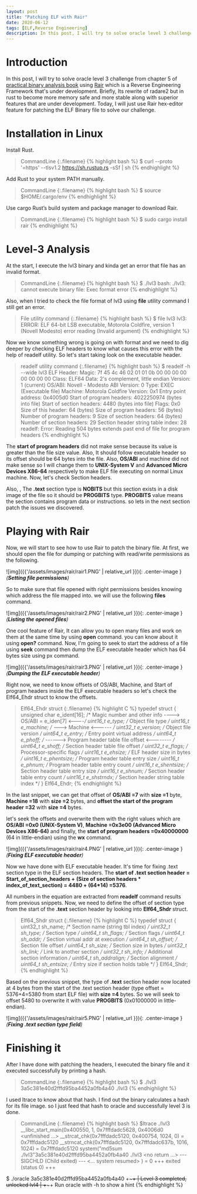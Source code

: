 ```yaml
---
layout: post
title: "Patching ELF with Rair"
date: 2020-06-12
tags: [ELF,Reverse Engineering] 
description: In this post, I will try to solve oracle level 3 challenge from chapter 5 of practical binary analysis book using Rair. 
---
```


# Introduction

In this post, I will try to solve oracle level 3 challenge from chapter 5 of [practical binary analysis book](https://practicalbinaryanalysis.com/) using [Rair](https://github.com/Rair-Project/rair) which is a Reverse Engineering Framework that's under development. Briefly, Its rewrite of radare2 but in rust to become more memory safe and more stable along with superior features that are under development. Today, I will just use Rair hex-editor feature for patching the ELF Binary file to solve our challenge.


# Installation in Linux

Install Rust.
> CommandLine 
{:.filename}
{% highlight bash %}
$ curl --proto '=https' --tlsv1.2 https://sh.rustup.rs -sSf | sh
{% endhighlight %}

Add Rust to your system PATH manually.
> CommandLine 
{:.filename}
{% highlight bash %}
$ source $HOME/.cargo/env
{% endhighlight %}

Use cargo Rust’s build system and package manager to download Rair.
> CommandLine 
{:.filename}
{% highlight bash %}
$ sudo cargo install rair
{% endhighlight %}


# Level-3 Analysis

At the start, I execute the lvl3 binary and kinda get an error that file has an invalid format.  
> CommandLine
{:.filename}
{% highlight bash %}
$ ./lvl3
bash: ./lvl3: cannot execute binary file: Exec format error
{% endhighlight %}

Also, when I tried to check the file format of lvl3 using **file** utility command I still get an error.

> File utility command
{:.filename}
{% highlight bash %}
$ file lvl3
lvl3: ERROR: ELF 64-bit LSB executable, Motorola Coldfire, version 1 (Novell Modesto) error reading (Invalid argument)
{% endhighlight %}


Now we know something wrong is going on with format and we need to dig deeper by checking ELF headers to know what causes this error with the help of readelf utility. So let's start taking look on the executable header.
> readelf utility command
{:.filename}
{% highlight bash %}
$ readelf -h --wide lvl3
 ELF Header:
  Magic:   7f 45 4c 46 02 01 01 0b 00 00 00 00 00 00 00 00 
  Class:                             ELF64
  Data:                              2's complement, little endian
  Version:                           1 (current)
  OS/ABI:                            Novell - Modesto
  ABI Version:                       0
  Type:                              EXEC (Executable file)
  Machine:                           Motorola Coldfire
  Version:                           0x1
  Entry point address:               0x4005d0
  Start of program headers:          4022250974 (bytes into file)
  Start of section headers:          4480 (bytes into file)
  Flags:                             0x0
  Size of this header:               64 (bytes)
  Size of program headers:           56 (bytes)
  Number of program headers:         9
  Size of section headers:           64 (bytes)
  Number of section headers:         29
  Section header string table index: 28
readelf: Error: Reading 504 bytes extends past end of file for program headers
{% endhighlight %}

The **start of program headers** did not make sense because its value is greater than the file size value. Also, It should follow executable header so its offset should be 64 bytes into the file. Also, **OS/ABI** and machine did not make sense so I will change them to **UNIX-System V** and **Advanced Micro Devices X86-64** respectively to make ELF file executing on normal Linux machine. Now, let's check Section headers.

Also, , The **.text** section type is **NOBITS** but this section exists in a disk image of the file so it should be **PROGBITS** type. **PROGBITS** value means the section contains program data or instructions. so lets in the next section patch the issues we discovered.


# Playing with Rair

Now, we will start to see how to use Rair to patch the binary file. At first, we should open the file for dumping or patching with read/write permissions as the following.

![img]({{'/assets/images/rair/rair1.PNG' | relative_url }}){: .center-image }*(**Setting file permissions**)*

So to make sure that file opened with right permissions besides knowing which address the file mapped into. we will use the following **files** command.

![img]({{'/assets/images/rair/rair2.PNG' | relative_url }}){: .center-image }*(**Listing the opened files**)*

One cool feature of Rair,  It can allow you to open many files and work on them at the same time by using **open** command. you can know about it using **open?** command. Now, I'm going to seek to start the address of a file using **seek** command then dump the ELF executable header which has 64 bytes size using px command.

![img]({{'/assets/images/rair/rair3.PNG' | relative_url }}){: .center-image }*(**Dumping the ELF executable header**)*

Right now, we need to know offsets of OS/ABI, Machine, and Start of program headers inside the ELF executable headers so let's check the Elf64_Ehdr struct to know the offsets.

> Elf64_Ehdr struct
{:.filename}
{% highlight C %}
typedef struct {
unsigned char e_ident[16]; /* Magic number and other info
                         ----> OS/ABI = e_iden[7] <----*/
uint16_t e_type; /* Object file type */
uint16_t e_machine; /* ---> Machine <------ */
uint32_t e_version; /* Object file version */
uint64_t e_entry; /* Entry point virtual address */
uint64_t e_phoff; /* ------> Program header table file offset <-------- */
uint64_t e_shoff; /* Section header table file offset */
uint32_t e_flags; /* Processor-specific flags */
uint16_t e_ehsize; /* ELF header size in bytes */
uint16_t e_phentsize; /* Program header table entry size */
uint16_t e_phnum; /* Program header table entry count */
uint16_t e_shentsize; /* Section header table entry size */
uint16_t e_shnum; /* Section header table entry count */
uint16_t e_shstrndx; /* Section header string table index */
} Elf64_Ehdr;
{% endhighlight %}

In the last snippet, we can get that offset of **OS/ABI =7** with **size =1** byte, **Machine =18** with **size =2** bytes, and **offset the start of the program header =32** with **size =4** bytes. 

let's seek the offsets and overwrite them with the right values which are **OS/ABI =0x0 (UNIX-System V)**, **Machine =0x3e00 (Advanced Micro Devices X86-64)** and finally, the **start of program headers =0x40000000** (64 in little-endian) using the **wx** command.

![img]({{'/assets/images/rair/rair4.PNG' | relative_url }}){: .center-image }*(**Fixing ELF executable header**)*

Now we have done with ELF executable header. It's time for fixing .text section type in the ELF section headers. The **start of .text section header** **= Start_of_section_headers +** **(Size of section headers \*  index_of_text_section) = 4480 + (64\*14) =5376**. 

All numbers in the equation are extracted from **readelf** command results from previous snippets. Now, we need to define the offset of section type from the start of the **.text** section header by looking into **Elf64_Shdr** struct.

> Elf64_Shdr struct
{:.filename}
{% highlight C %}
typedef struct {
uint32_t sh_name; /* Section name (string tbl index) */
uint32_t sh_type; /* Section type */
uint64_t sh_flags; /* Section flags */
uint64_t sh_addr; /* Section virtual addr at execution */
uint64_t sh_offset; /* Section file offset */
uint64_t sh_size; /* Section size in bytes */
uint32_t sh_link; /* Link to another section */
uint32_t sh_info; /* Additional section information */
uint64_t sh_addralign; /* Section alignment */
uint64_t sh_entsize; /* Entry size if section holds table */
} Elf64_Shdr;
{% endhighlight %}

Based on the previous snippet, the type of **.text** section header now located at 4 bytes from the start of the .text section header (type offset = 5376+4=5380 from start ELF file) with **size =4** bytes. So we will seek to offset 5480 to overwrite it with value **PROGBITS** (0x01000000 in little-endian).

![img]({{'/assets/images/rair/rair5.PNG' | relative_url }}){: .center-image }*(**Fixing .text section type field**)*

# Finishing it

After I have done with patching the headers, I executed the binary file and it executed successfully by printing a hash.

> CommandLine
{:.filename}
{% highlight bash %}
$ ./lvl3
3a5c381e40d2fffd95ba4452a0fb4a40  ./lvl3
{% endhighlight %}

I used ltrace to know about that hash. I find out the binary calculates a hash for its file image. so I just feed that hash to oracle and successfully level 3 is done.

> CommandLine
{:.filename}
{% highlight bash %}
$ltrace ./lvl3
__libc_start_main(0x400550, 1, 0x7fffdadc5628, 0x4006d0 <unfinished ...>
__strcat_chk(0x7fffdadc5120, 0x400754, 1024, 0)                              = 0x7fffdadc5120
__strncat_chk(0x7fffdadc5120, 0x7fffdadc637b, 1016, 1024)                    = 0x7fffdadc5120
system("md5sum ./lvl3"3a5c381e40d2fffd95ba4452a0fb4a40  ./lvl3
 <no return ...>
--- SIGCHLD (Child exited) ---
<... system resumed> )                                                       = 0
+++ exited (status 0) +++
 
$ ./oracle 3a5c381e40d2fffd95ba4452a0fb4a40
+~~~~~~~~~~~~~~~~~~~~~~~~~~~~~~~~~~~~~~~~~~~+
| Level 3 completed, unlocked lvl4         |
+~~~~~~~~~~~~~~~~~~~~~~~~~~~~~~~~~~~~~~~~~~~+
Run oracle with -h to show a hint
{% endhighlight %}

